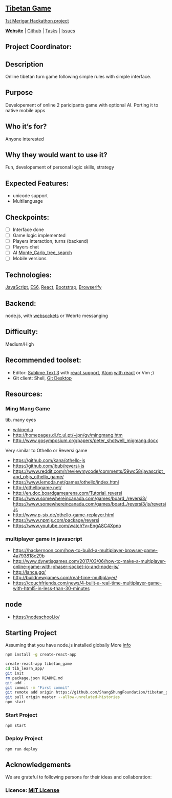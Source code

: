 ## [Tibetan Game](https://shangshungfoundation.github.io/tibetan_game/)
[1st Merigar Hackathon project](ShangShungFoundation/1st_merigar_hackathon)

**[Website](https://shangshungfoundation.github.io/tibetan_game/)** | 
[Github](https://github.com/ShangShungFoundation/tibetan_game/) | 
[Tasks](https://github.com/ShangShungFoundation/tibetan_game/projects/1) | 
[Issues](https://github.com/ShangShungFoundation/tibetan_game/issues)

## Project Coordinator: 

## Description
Online tibetan turn game following simple rules with simple interface.

## Purpose
Developement of online 2 paricipants game with optional AI.
Porting it to native mobile apps

## Who it’s for? 
Anyone interested

## Why they would want to use it?
Fun, developement of personal logic skills, strategy

## Expected Features: 
- unicode support
- Multilanguage

## Checkpoints: 
- [ ] Interface done 
- [ ] Game logic implemented
- [ ] Players interaction, turns (backend)
- [ ] Players chat
- [ ] AI [Monte_Carlo_tree_search](https://en.wikipedia.org/wiki/Monte_Carlo_tree_search)
- [ ] Mobile versions

## Technologies: 
[JavaScript](https://developer.mozilla.org/en-US/docs/Learn/Getting_started_with_the_web/JavaScript_basics), [ES6](https://babeljs.io/learn-es2015/), [React](https://facebook.github.io/react/), [Bootstrap](http://getbootstrap.com/getting-started/), [Browserify](https://codeutopia.net/blog/2016/01/25/getting-started-with-npm-and-browserify-in-a-react-project/)

## Backend:
node.js, with [websockets](https://devcenter.heroku.com/articles/node-websockets) or Webrtc messanging

## Difficulty: 
Medium/High

## Recommended toolset:
   - Editor: [Sublime Text 3](https://www.sublimetext.com/3) with [react support](https://medium.com/@adrianli/setting-up-sublime-text-3-for-reactjs-3bf6baceb73a), [Atom](https://atom.io/) [with react](https://medium.com/productivity-freak/my-atom-editor-setup-for-js-react-9726cd69ad20) or Vim ;)
   - Git client: Shell, [Git Desktop](https://desktop.github.com/)

## Resources:
### Ming Mang Game
tib. many eyes
* [wikipedia](https://en.wikipedia.org/wiki/Ming_Mang_(game))
* http://homepages.di.fc.ul.pt/~jpn/gv/mingmang.htm
* http://www.gosymposium.org/papers/peter_shotwell_migmang.docx

Very similar to Othello or Reversi game
* https://github.com/kana/othello-js
* https://github.com/jbub/reversi-js
* https://www.reddit.com/r/reviewmycode/comments/59wc58/javascript_and_p5js_othello_game/
* https://www.lemoda.net/games/othello/index.html
* http://othellogame.net/
* http://en.doc.boardgamearena.com/Tutorial_reversi
* https://www.somewhereincanada.com/games/board_/reversi3/ https://www.somewhereincanada.com/games/board_/reversi3/js/reversi.js
* http://www.p-six.de/othello-game-replayer.html
* https://www.npmjs.com/package/reversi
* https://www.youtube.com/watch?v=EngA8C4Xpno

### multiplayer game in javascript
* https://hackernoon.com/how-to-build-a-multiplayer-browser-game-4a793818c29b
* http://www.dynetisgames.com/2017/03/06/how-to-make-a-multiplayer-online-game-with-phaser-socket-io-and-node-js/
* http://lance.gg/
* http://buildnewgames.com/real-time-multiplayer/
* https://couchfriends.com/news/4-built-a-real-time-multiplayer-game-with-html5-in-less-than-30-minutes

## node
* https://nodeschool.io/

## Starting Project
Assuming that you have node.js installed globally More [info](https://github.com/facebookincubator/create-react-app)
```sh
npm install -g create-react-app

create-react-app tibetan_game
cd tib_learn_app/
git init
rm package.json README.md
git add .
git commit -m "First commit"
git remote add origin https://github.com/ShangShungFoundation/tibetan_game.git
git pull origin master --allow-unrelated-histories
npm start

```
###  Start Project
`npm start`

###  Deploy Project
`npm run deploy`

## Acknowledgements
We are grateful to following persons for their ideas and collaboration:


### Licence: [MIT License](LICENSE)
